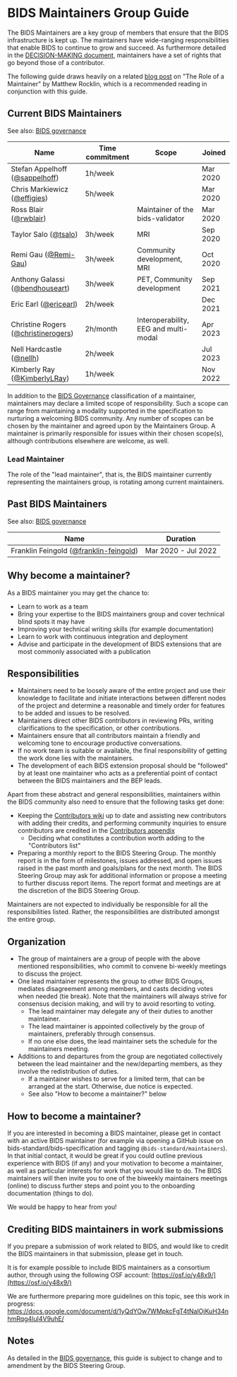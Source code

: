 # BIDS Maintainers Group Guide

The BIDS Maintainers are a key group of members that ensure that the BIDS infrastructure is kept up.
The maintainers have wide-ranging responsibilities that enable BIDS to continue to grow and succeed.
As furthermore detailed in the [DECISION-MAKING document](DECISION-MAKING.md),
maintainers have a set of rights that go beyond those of a contributor.

The following guide draws heavily on a related [blog post](https://matthewrocklin.com/blog/2019/05/18/maintainer)
on "The Role of a Maintainer" by Matthew Rocklin,
which is a recommended reading in conjunction with this guide.

## Current BIDS Maintainers

See also: [BIDS governance](https://bids.neuroimaging.io/collaboration/governance.html#bids-maintainers-group)

| Name                                                                      | Time commitment | Scope                                 | Joined   |
| ------------------------------------------------------------------------- | --------------- | ------------------------------------- | -------- |
| Stefan Appelhoff ([@sappelhoff](https://github.com/sappelhoff))           | 1h/week         |                                       | Mar 2020 |
| Chris Markiewicz ([@effigies](https://github.com/effigies))               | 5h/week         |                                       | Mar 2020 |
| Ross Blair ([@rwblair](https://github.com/rwblair))                       |                 | Maintainer of the bids-validator      | Mar 2020 |
| Taylor Salo ([@tsalo](https://github.com/tsalo))                          | 3h/week         | MRI                                   | Sep 2020 |
| Remi Gau ([@Remi-Gau](https://github.com/Remi-Gau))                       | 3h/week         | Community development, MRI            | Oct 2020 |
| Anthony Galassi  ([@bendhouseart](https://github.com/bendhouseart))       | 3h/week         | PET, Community development            | Sep 2021 |
| Eric Earl ([@ericearl](https://github.com/ericearl))                      | 2h/week         |                                       | Dec 2021 |
| Christine Rogers ([@christinerogers](https://github.com/christinerogers)) | 2h/month        | Interoperability, EEG and multi-modal | Apr 2023 |
| Nell Hardcastle ([@nellh](https://github.com/nellh))                      | 2h/week         |                                       | Jul 2023 |
| Kimberly Ray ([@KimberlyLRay](https://github.com/KimberlyLRay))           | 1h/week         |                                       | Nov 2022 |

In addition to the [BIDS Governance](https://bids.neuroimaging.io/collaboration/governance.html#bids-maintainers-group)
classification of a maintainer, maintainers may declare a limited scope of responsibility.
Such a scope can range from maintaining a modality supported in the specification to nurturing a
welcoming BIDS community.
Any number of scopes can be chosen by the maintainer and agreed upon by the Maintainers Group.
A maintainer is primarily responsible for issues within their chosen scope(s), although
contributions elsewhere are welcome, as well.

### Lead Maintainer

The role of the "lead maintainer", that is, the BIDS maintainer currently representing the maintainers group,
is rotating among current maintainers.

## Past BIDS Maintainers

See also: [BIDS governance](https://bids.neuroimaging.io/collaboration/governance.html#bids-maintainers-group)

| Name                                                                           | Duration            |
| ------------------------------------------------------------------------------ | ------------------- |
| Franklin Feingold ([@franklin-feingold](https://github.com/franklin-feingold)) | Mar 2020 - Jul 2022 |

## Why become a maintainer?

As a BIDS maintainer you may get the chance to:

* Learn to work as a team
* Bring your expertise to the BIDS maintainers group and cover technical blind spots it may have
* Improving your technical writing skills (for example documentation)
* Learn to work with continuous integration and deployment
* Advise and participate in the development of BIDS extensions that are most commonly associated with a publication

## Responsibilities

* Maintainers need to be loosely aware of the entire project
  and use their knowledge to facilitate and initiate interactions
  between different nodes of the project
  and determine a reasonable and timely order for features to be added and issues to be resolved.
* Maintainers direct other BIDS contributors in reviewing PRs,
  writing clarifications to the specification, or other contributions.
* Maintainers ensure that all contributors maintain a friendly and welcoming tone
  to encourage productive conversations.
* If no work team is suitable or available,
  the final responsibility of getting the work done lies with the maintainers.
* The development of each BIDS extension proposal should be "followed"
  by at least one maintainer who acts as a preferential point of contact
  between the BIDS maintainers and the BEP leads.

Apart from these abstract and general responsibilities,
maintainers within the BIDS community also need to ensure that the following tasks get done:

* Keeping the
  [Contributors wiki](https://github.com/bids-standard/bids-specification/wiki/Recent-Contributors)
  up to date and assisting new contributors with adding their credits,
  and performing community inquiries to ensure contributors are credited in the
  [Contributors appendix](https://bids-specification.readthedocs.io/en/stable/appendices/contributors.html)
    * Deciding what constitutes a contribution worth adding to the "Contributors list"
* Preparing a monthly report to the BIDS Steering Group.
  The monthly report is in the form of milestones, issues addressed,
  and open issues raised in the past month and goals/plans for the next month.
  The BIDS Steering Group may ask for additional information or propose a meeting to further discuss report items.
  The report format and meetings are at the discretion of the BIDS Steering Group.

Maintainers are not expected to individually be responsible for all the responsibilities listed.
Rather, the responsibilities are distributed amongst the entire group.

## Organization

* The group of maintainers are a group of people with the above mentioned responsibilities,
  who commit to convene bi-weekly meetings to discuss the project.
* One lead maintainer represents the group to other BIDS Groups, mediates disagreement among members,
  and casts deciding votes when needed (tie break).
  Note that the maintainers will always strive for consensus decision making, and will try to avoid resorting to voting.
    * The lead maintainer may delegate any of their duties to another maintainer.
    * The lead maintainer is appointed collectively by the group of maintainers, preferably through consensus.
    * If no one else does, the lead maintainer sets the schedule for the maintainers meeting.
* Additions to and departures from the group are negotiated collectively between the lead maintainer
  and the new/departing members, as they involve the redistribution of duties.
    * If a maintainer wishes to serve for a limited term, that can be arranged at the start. Otherwise, due notice is expected.
    * See also "How to become a maintainer?" below

## How to become a maintainer?

If you are interested in becoming a BIDS maintainer,
please get in contact with an active BIDS maintainer
(for example via opening a GitHub issue on bids-standard/bids-specification and tagging `@bids-standard/maintainers`).
In that initial contact, it would be great if you could outline previous experience with BIDS (if any)
and your motivation to become a maintainer, as well as particular interests for work that you would like to do.
The BIDS maintainers will then invite you to one of the biweekly maintainers meetings (online)
to discuss further steps and point you to the onboarding documentation (things to do).

We would be happy to hear from you!

## Crediting BIDS maintainers in work submissions

If you prepare a submission of work related to BIDS, and would like to credit the BIDS maintainers
in that submission, please get in touch.

It is for example possible to include BIDS maintainers as a consortium author,
through using the following OSF account: [https://osf.io/y48x9/](https://osf.io/y48x9/)

We are furthermore preparing more guidelines on this topic, see this work in progress:
https://docs.google.com/document/d/1yQdYOw7WMpkcFgT4tNalOjKuH34nhmRqg4luI4V9uhE/

## Notes

As detailed in the [BIDS governance](https://bids.neuroimaging.io/collaboration/governance.html),
this guide is subject to change and to amendment by the BIDS Steering Group.
